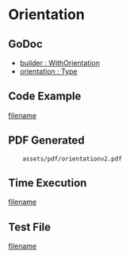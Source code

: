 # Orientation

## GoDoc
* [builder : WithOrientation](https://pkg.go.dev/github.com/johnfercher/maroto/v2/pkg/config#CfgBuilder.WithOrientation)
* [orientation : Type](https://pkg.go.dev/github.com/johnfercher/maroto/v2/pkg/consts/orientation)

## Code Example
[filename](../../assets/examples/orientation/v2/main.go ':include :type=code')

## PDF Generated
```pdf
	assets/pdf/orientationv2.pdf
```

## Time Execution
[filename](../../assets/text/orientationv2.txt  ':include :type=code')

## Test File
[filename](https://raw.githubusercontent.com/johnfercher/maroto/master/test/maroto/examples/orientation.json  ':include :type=code')